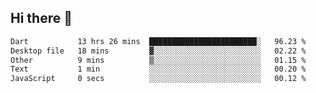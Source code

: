 ## Hi there 👋
 <!--START_SECTION:waka-->

```txt
Dart           13 hrs 26 mins  ████████████████████████░   96.23 %
Desktop file   18 mins         ▓░░░░░░░░░░░░░░░░░░░░░░░░   02.22 %
Other          9 mins          ▒░░░░░░░░░░░░░░░░░░░░░░░░   01.15 %
Text           1 min           ░░░░░░░░░░░░░░░░░░░░░░░░░   00.20 %
JavaScript     0 secs          ░░░░░░░░░░░░░░░░░░░░░░░░░   00.12 %
```

<!--END_SECTION:waka-->
